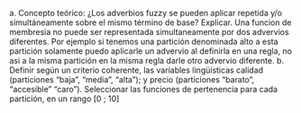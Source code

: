a. Concepto teórico: ¿Los adverbios fuzzy se pueden aplicar repetida y/o simultáneamente sobre el mismo término de base? Explicar.
Una funcion de membresia no puede ser representada simultaneamente por dos advervios diferentes. Por ejemplo si tenemos una partición denominada alto a esta partición solamente puedo aplicarle un advervio al definirla en una regla, no asi a la misma partición en la misma regla darle otro advervio diferente.
b. Definir según un criterio coherente, las variables lingüísticas calidad (particiones “baja”, “media”, “alta”); y precio (particiones “barato”, “accesible” “caro”). Seleccionar las funciones de pertenencia para cada partición, en un rango [0 ; 10]

